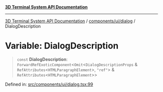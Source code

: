 [**3D Terminal System API Documentation**](../../../../README.md)

***

[3D Terminal System API Documentation](../../../../README.md) / [components/ui/dialog](../README.md) / DialogDescription

# Variable: DialogDescription

> `const` **DialogDescription**: `ForwardRefExoticComponent`\<`Omit`\<`DialogDescriptionProps` & `RefAttributes`\<`HTMLParagraphElement`\>, `"ref"`\> & `RefAttributes`\<`HTMLParagraphElement`\>\>

Defined in: [src/components/ui/dialog.tsx:99](https://github.com/Dicommunitas/ThreeJS_Terminal_3D/blob/4466777f13a6776beed134cf281b05ece637d113/src/components/ui/dialog.tsx#L99)
